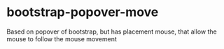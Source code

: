 bootstrap-popover-move
======================

Based on popover of bootstrap, but has placement mouse, that allow the mouse to follow the mouse movement
